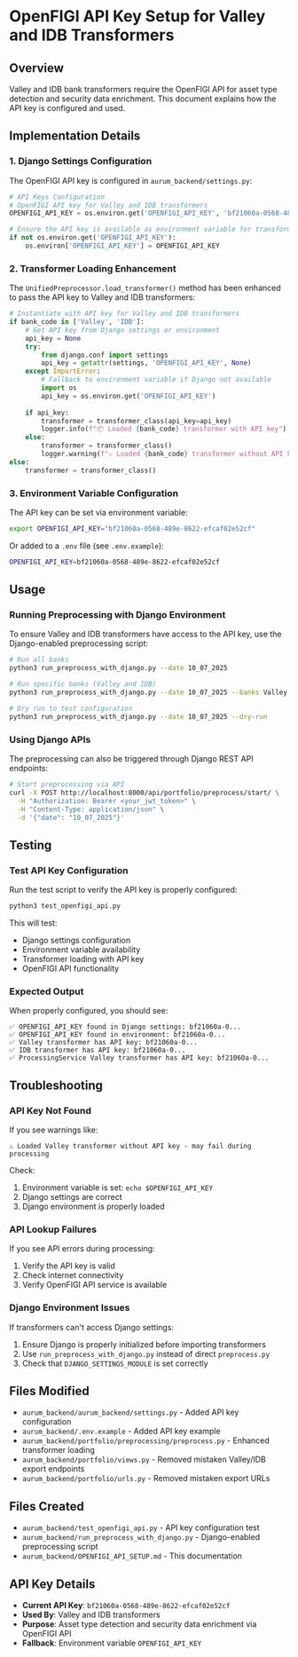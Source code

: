 # OpenFIGI API Key Setup for Valley and IDB Transformers

## Overview

Valley and IDB bank transformers require the OpenFIGI API for asset type detection and security data enrichment. This document explains how the API key is configured and used.

## Implementation Details

### 1. Django Settings Configuration

The OpenFIGI API key is configured in `aurum_backend/settings.py`:

```python
# API Keys Configuration
# OpenFIGI API key for Valley and IDB transformers
OPENFIGI_API_KEY = os.environ.get('OPENFIGI_API_KEY', 'bf21060a-0568-489e-8622-efcaf02e52cf')

# Ensure the API key is available as environment variable for transformers
if not os.environ.get('OPENFIGI_API_KEY'):
    os.environ['OPENFIGI_API_KEY'] = OPENFIGI_API_KEY
```

### 2. Transformer Loading Enhancement

The `UnifiedPreprocessor.load_transformer()` method has been enhanced to pass the API key to Valley and IDB transformers:

```python
# Instantiate with API key for Valley and IDB transformers
if bank_code in ['Valley', 'IDB']:
    # Get API key from Django settings or environment
    api_key = None
    try:
        from django.conf import settings
        api_key = getattr(settings, 'OPENFIGI_API_KEY', None)
    except ImportError:
        # Fallback to environment variable if Django not available
        import os
        api_key = os.environ.get('OPENFIGI_API_KEY')
    
    if api_key:
        transformer = transformer_class(api_key=api_key)
        logger.info(f"📦 Loaded {bank_code} transformer with API key")
    else:
        transformer = transformer_class()
        logger.warning(f"⚠️ Loaded {bank_code} transformer without API key - may fail during processing")
else:
    transformer = transformer_class()
```

### 3. Environment Variable Configuration

The API key can be set via environment variable:

```bash
export OPENFIGI_API_KEY="bf21060a-0568-489e-8622-efcaf02e52cf"
```

Or added to a `.env` file (see `.env.example`):

```bash
OPENFIGI_API_KEY=bf21060a-0568-489e-8622-efcaf02e52cf
```

## Usage

### Running Preprocessing with Django Environment

To ensure Valley and IDB transformers have access to the API key, use the Django-enabled preprocessing script:

```bash
# Run all banks
python3 run_preprocess_with_django.py --date 10_07_2025

# Run specific banks (Valley and IDB)
python3 run_preprocess_with_django.py --date 10_07_2025 --banks Valley IDB

# Dry run to test configuration
python3 run_preprocess_with_django.py --date 10_07_2025 --dry-run
```

### Using Django APIs

The preprocessing can also be triggered through Django REST API endpoints:

```bash
# Start preprocessing via API
curl -X POST http://localhost:8000/api/portfolio/preprocess/start/ \
  -H "Authorization: Bearer <your_jwt_token>" \
  -H "Content-Type: application/json" \
  -d '{"date": "10_07_2025"}'
```

## Testing

### Test API Key Configuration

Run the test script to verify the API key is properly configured:

```bash
python3 test_openfigi_api.py
```

This will test:
- Django settings configuration
- Environment variable availability
- Transformer loading with API key
- OpenFIGI API functionality

### Expected Output

When properly configured, you should see:

```
✅ OPENFIGI_API_KEY found in Django settings: bf21060a-0...
✅ OPENFIGI_API_KEY found in environment: bf21060a-0...
✅ Valley transformer has API key: bf21060a-0...
✅ IDB transformer has API key: bf21060a-0...
✅ ProcessingService Valley transformer has API key: bf21060a-0...
```

## Troubleshooting

### API Key Not Found

If you see warnings like:
```
⚠️ Loaded Valley transformer without API key - may fail during processing
```

Check:
1. Environment variable is set: `echo $OPENFIGI_API_KEY`
2. Django settings are correct
3. Django environment is properly loaded

### API Lookup Failures

If you see API errors during processing:
1. Verify the API key is valid
2. Check internet connectivity
3. Verify OpenFIGI API service is available

### Django Environment Issues

If transformers can't access Django settings:
1. Ensure Django is properly initialized before importing transformers
2. Use `run_preprocess_with_django.py` instead of direct `preprocess.py`
3. Check that `DJANGO_SETTINGS_MODULE` is set correctly

## Files Modified

- `aurum_backend/aurum_backend/settings.py` - Added API key configuration
- `aurum_backend/.env.example` - Added API key example
- `aurum_backend/portfolio/preprocessing/preprocess.py` - Enhanced transformer loading
- `aurum_backend/portfolio/views.py` - Removed mistaken Valley/IDB export endpoints
- `aurum_backend/portfolio/urls.py` - Removed mistaken export URLs

## Files Created

- `aurum_backend/test_openfigi_api.py` - API key configuration test
- `aurum_backend/run_preprocess_with_django.py` - Django-enabled preprocessing script
- `aurum_backend/OPENFIGI_API_SETUP.md` - This documentation

## API Key Details

- **Current API Key**: `bf21060a-0568-489e-8622-efcaf02e52cf`
- **Used By**: Valley and IDB transformers
- **Purpose**: Asset type detection and security data enrichment via OpenFIGI API
- **Fallback**: Environment variable `OPENFIGI_API_KEY`